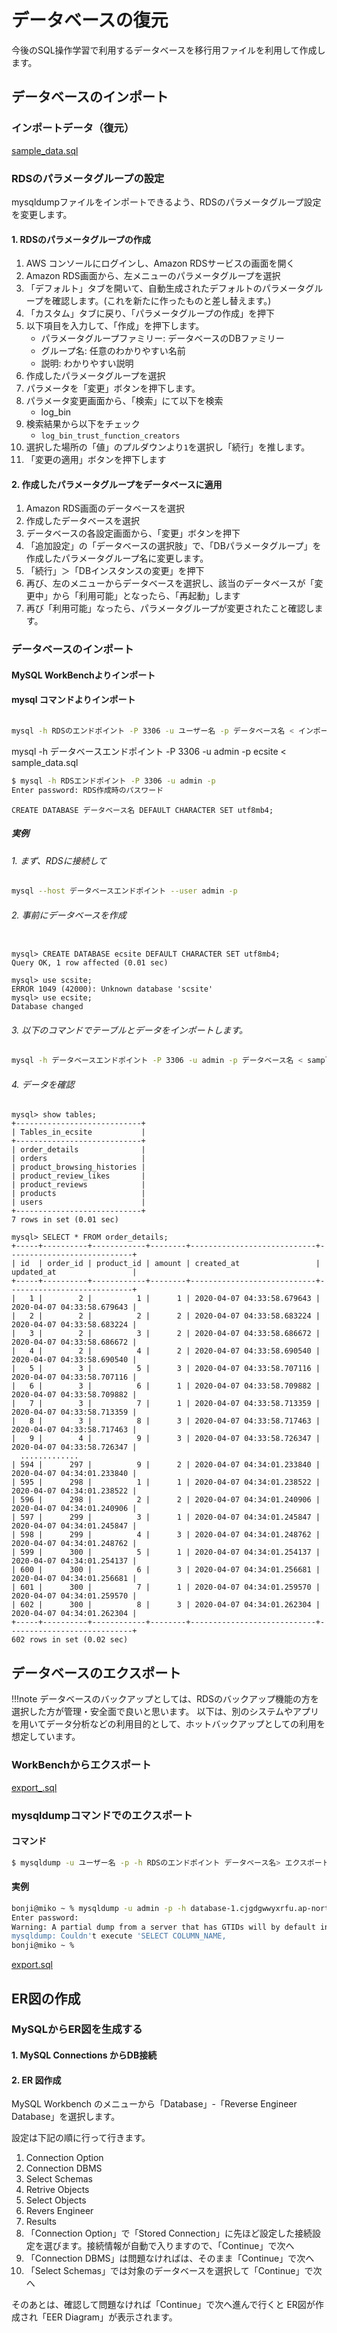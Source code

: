 # データベースの復元

今後のSQL操作学習で利用するデータベースを移行用ファイルを利用して作成します。


## データベースのインポート

### インポートデータ（復元）

[sample_data.sql](sample_data.sql)


### RDSのパラメータグループの設定

mysqldumpファイルをインポートできるよう、RDSのパラメータグループ設定を変更します。


#### 1. RDSのパラメータグループの作成
1. AWS コンソールにログインし、Amazon RDSサービスの画面を開く
2. Amazon RDS画面から、左メニューのパラメータグループを選択
3. 「デフォルト」タブを開いて、自動生成されたデフォルトのパラメータグループを確認します。(これを新たに作ったものと差し替えます。)
4. 「カスタム」タブに戻り、「パラメータグループの作成」を押下
5. 以下項目を入力して、「作成」を押下します。
    - パラメータグループファミリー: データベースのDBファミリー
    - グループ名: 任意のわかりやすい名前
    - 説明: わかりやすい説明
6. 作成したパラメータグループを選択
7. パラメータを「変更」ボタンを押下します。
8. パラメータ変更画面から、「検索」にて以下を検索
    - log_bin
8. 検索結果から以下をチェック
    - `log_bin_trust_function_creators`
9. 選択した場所の「値」のプルダウンより`1`を選択し「続行」を推します。
10. 「変更の適用」ボタンを押下します

#### 2. 作成したパラメータグループをデータベースに適用

1. Amazon RDS画面のデータベースを選択
2. 作成したデータベースを選択
3. データベースの各設定画面から、「変更」ボタンを押下
4. 「追加設定」の「データベースの選択肢」で、「DBパラメータグループ」を作成したパラメータグループ名に変更します。
5. 「続行」＞「DBインスタンスの変更」を押下
6. 再び、左のメニューからデータベースを選択し、該当のデータベースが「変更中」から「利用可能」となったら、「再起動」します
7. 再び「利用可能」なったら、パラメータグループが変更されたこと確認します。



### データベースのインポート

#### MySQL WorkBenchよりインポート

#### mysql コマンドよりインポート

```bash
	
mysql -h RDSのエンドポイント -P 3306 -u ユーザー名 -p データベース名 < インポートファイル.sql

```

	
mysql -h データベースエンドポイント -P 3306 -u admin -p ecsite < sample_data.sql


```bash
$ mysql -h RDSエンドポイント -P 3306 -u admin -p
Enter password: RDS作成時のパスワード

```

```mysql
CREATE DATABASE データベース名 DEFAULT CHARACTER SET utf8mb4;

```


##### 実例

###### 1. まず、RDSに接続して


```zsh
mysql --host データベースエンドポイント --user admin -p

```

###### 2. 事前にデータベースを作成

```mysql

mysql> CREATE DATABASE ecsite DEFAULT CHARACTER SET utf8mb4;
Query OK, 1 row affected (0.01 sec)

mysql> use scsite;
ERROR 1049 (42000): Unknown database 'scsite'
mysql> use ecsite;
Database changed

```

###### 3. 以下のコマンドでテーブルとデータをインポートします。

```bash
mysql -h データベースエンドポイント -P 3306 -u admin -p データベース名 < sample_data.sql

```

###### 4. データを確認

```mysql
mysql> show tables;
+----------------------------+
| Tables_in_ecsite           |
+----------------------------+
| order_details              |
| orders                     |
| product_browsing_histories |
| product_review_likes       |
| product_reviews            |
| products                   |
| users                      |
+----------------------------+
7 rows in set (0.01 sec)

mysql> SELECT * FROM order_details;
+-----+----------+------------+--------+----------------------------+----------------------------+
| id  | order_id | product_id | amount | created_at                 | updated_at                 |
+-----+----------+------------+--------+----------------------------+----------------------------+
|   1 |        2 |          1 |      1 | 2020-04-07 04:33:58.679643 | 2020-04-07 04:33:58.679643 |
|   2 |        2 |          2 |      2 | 2020-04-07 04:33:58.683224 | 2020-04-07 04:33:58.683224 |
|   3 |        2 |          3 |      2 | 2020-04-07 04:33:58.686672 | 2020-04-07 04:33:58.686672 |
|   4 |        2 |          4 |      2 | 2020-04-07 04:33:58.690540 | 2020-04-07 04:33:58.690540 |
|   5 |        3 |          5 |      3 | 2020-04-07 04:33:58.707116 | 2020-04-07 04:33:58.707116 |
|   6 |        3 |          6 |      1 | 2020-04-07 04:33:58.709882 | 2020-04-07 04:33:58.709882 |
|   7 |        3 |          7 |      1 | 2020-04-07 04:33:58.713359 | 2020-04-07 04:33:58.713359 |
|   8 |        3 |          8 |      3 | 2020-04-07 04:33:58.717463 | 2020-04-07 04:33:58.717463 |
|   9 |        4 |          9 |      3 | 2020-04-07 04:33:58.726347 | 2020-04-07 04:33:58.726347 |
  .............
| 594 |      297 |          9 |      2 | 2020-04-07 04:34:01.233840 | 2020-04-07 04:34:01.233840 |
| 595 |      298 |          1 |      1 | 2020-04-07 04:34:01.238522 | 2020-04-07 04:34:01.238522 |
| 596 |      298 |          2 |      2 | 2020-04-07 04:34:01.240906 | 2020-04-07 04:34:01.240906 |
| 597 |      299 |          3 |      1 | 2020-04-07 04:34:01.245847 | 2020-04-07 04:34:01.245847 |
| 598 |      299 |          4 |      3 | 2020-04-07 04:34:01.248762 | 2020-04-07 04:34:01.248762 |
| 599 |      300 |          5 |      1 | 2020-04-07 04:34:01.254137 | 2020-04-07 04:34:01.254137 |
| 600 |      300 |          6 |      3 | 2020-04-07 04:34:01.256681 | 2020-04-07 04:34:01.256681 |
| 601 |      300 |          7 |      1 | 2020-04-07 04:34:01.259570 | 2020-04-07 04:34:01.259570 |
| 602 |      300 |          8 |      3 | 2020-04-07 04:34:01.262304 | 2020-04-07 04:34:01.262304 |
+-----+----------+------------+--------+----------------------------+----------------------------+
602 rows in set (0.02 sec)

```

## データベースのエクスポート

!!!note
    データベースのバックアップとしては、RDSのバックアップ機能の方を選択した方が管理・安全面で良いと思います。
    以下は、別のシステムやアプリを用いてデータ分析などの利用目的として、ホットバックアップとしての利用を想定しています。

### WorkBenchからエクスポート


[export_.sql](export_.sql)

### mysqldumpコマンドでのエクスポート

#### コマンド
```bash
$ mysqldump -u ユーザー名 -p -h RDSのエンドポイント データベース名> エクスポート名


```

#### 実例

```bash
bonji@miko ~ % mysqldump -u admin -p -h database-1.cjgdgwwyxrfu.ap-northeast-1.rds.amazonaws.com ecsite> export.sql
Enter password: 
Warning: A partial dump from a server that has GTIDs will by default include the GTIDs of all transactions, even those that changed suppressed parts of the database. If you don't want to restore GTIDs, pass --set-gtid-purged=OFF. To make a complete dump, pass --all-databases --triggers --routines --events. 
mysqldump: Couldn't execute 'SELECT COLUMN_NAME,                       JSON_EXTRACT(HISTOGRAM, '$."number-of-buckets-specified"')                FROM information_schema.COLUMN_STATISTICS                WHERE SCHEMA_NAME = 'ecsite' AND TABLE_NAME = 'order_details';': Unknown table 'COLUMN_STATISTICS' in information_schema (1109)
bonji@miko ~ %
```

[export.sql](export.sql)



## ER図の作成

### MySQLからER図を生成する

#### 1. MySQL Connections からDB接続

#### 2. ER 図作成
MySQL Workbench のメニューから「Database」-「Reverse Engineer Database」を選択します。

設定は下記の順に行って行きます。

1. Connection Option
2. Connection DBMS
3. Select Schemas
4. Retrive Objects
5. Select Objects
6. Revers Engineer
7. Results
8. 「Connection Option」で「Stored Connection」に先ほど設定した接続設定を選びます。接続情報が自動で入りますので、「Continue」で次へ
9. 「Connection DBMS」は問題なければは、そのまま「Continue」で次へ
10. 「Select Schemas」では対象のデータベースを選択して「Continue」で次へ

そのあとは、確認して問題なければ「Continue」で次へ進んで行くと ER図が作成され「EER Diagram」が表示されます。
